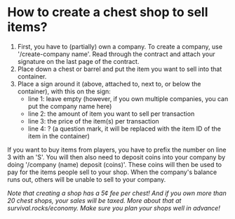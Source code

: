 # How to create a chest shop to sell items?

1. First, you have to (partially) own a company. To create a company, use '/create-company name'. Read through the contract and attach your signature on the last page of the contract.
2. Place down a chest or barrel and put the item you want to sell into that container.
3. Place a sign around it (above, attached to, next to, or below the container), with this on the sign:
   - line 1: leave empty (however, if you own multiple companies, you can put the company name here)
   - line 2: the amount of item you want to sell per transaction
   - line 3: the price of the item(s) per transaction
   - line 4: ? (a question mark, it will be replaced with the item ID of the item in the container)

If you want to buy items from players, you have to prefix the number on line 3 with an 'S'. You will then also need to deposit coins into your company by doing '/company (name) deposit (coins)'. These coins will then be used to pay for the items people sell to your shop. When the company's balance runs out, others will be unable to sell to your company.

*Note that creating a shop has a 5¢ fee per chest! And if you own more than 20 chest shops, your sales will be taxed. More about that at survival.rocks/economy. Make sure you plan your shops well in advance!*
